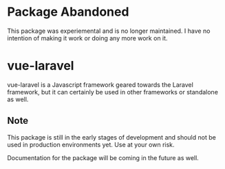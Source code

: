 # Package Abandoned

This package was experiemental and is no longer maintained. I have no intention of making it work or doing any more work on it.

# vue-laravel

vue-laravel is a Javascript framework geared towards the Laravel framework, but it
can certainly be used in other frameworks or standalone as well.

## Note

This package is still in the early stages of development and should not be
used in production environments yet. Use at your own risk.

Documentation for the package will be coming in the future as well.
